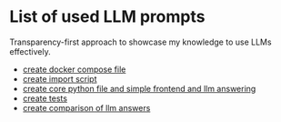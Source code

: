 # List of used LLM prompts
Transparency-first approach to showcase my knowledge to use LLMs effectively.

- [create docker compose file](https://chatgpt.com/share/688b381e-ff68-8003-855c-39550e893f81)
- [create import script](https://aistudio.google.com/app/prompts?state=%7B%22ids%22:%5B%221tQLlGeKhSTJKjUFw02TWAddeUVXtmUQm%22%5D,%22action%22:%22open%22,%22userId%22:%22111524913253334666023%22,%22resourceKeys%22:%7B%7D%7D&usp=sharing)
- [create core python file and simple frontend and llm answering](https://aistudio.google.com/app/prompts?state=%7B%22ids%22:%5B%221Ur2bX8VyHjVgDlwuYNQbEiF8aNYePDT5%22%5D,%22action%22:%22open%22,%22userId%22:%22111524913253334666023%22,%22resourceKeys%22:%7B%7D%7D&usp=sharing)
- [create tests](https://aistudio.google.com/app/prompts?state=%7B%22ids%22:%5B%221LrOJYMrSOPRiMKiHSrg3QR6OqpviNgVW%22%5D,%22action%22:%22open%22,%22userId%22:%22111524913253334666023%22,%22resourceKeys%22:%7B%7D%7D&usp=sharing)
- [create comparison of llm answers]()